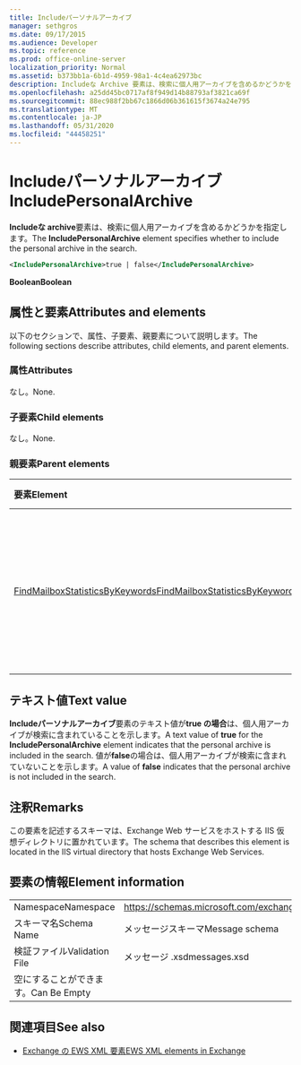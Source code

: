 ```yaml
---
title: Includeパーソナルアーカイブ
manager: sethgros
ms.date: 09/17/2015
ms.audience: Developer
ms.topic: reference
ms.prod: office-online-server
localization_priority: Normal
ms.assetid: b373bb1a-6b1d-4959-98a1-4c4ea62973bc
description: Includeな Archive 要素は、検索に個人用アーカイブを含めるかどうかを指定します。
ms.openlocfilehash: a25dd45bc0717af8f949d14b88793af3821ca69f
ms.sourcegitcommit: 88ec988f2bb67c1866d06b361615f3674a24e795
ms.translationtype: MT
ms.contentlocale: ja-JP
ms.lasthandoff: 05/31/2020
ms.locfileid: "44458251"
---
```

# <a name="includepersonalarchive"></a><span data-ttu-id="b66c3-103">Includeパーソナルアーカイブ</span><span class="sxs-lookup"><span data-stu-id="b66c3-103">IncludePersonalArchive</span></span>

<span data-ttu-id="b66c3-104">**Includeな archive**要素は、検索に個人用アーカイブを含めるかどうかを指定します。</span><span class="sxs-lookup"><span data-stu-id="b66c3-104">The **IncludePersonalArchive** element specifies whether to include the personal archive in the search.</span></span> 
  
```XML
<IncludePersonalArchive>true | false</IncludePersonalArchive>
```

 <span data-ttu-id="b66c3-105">**Boolean**</span><span class="sxs-lookup"><span data-stu-id="b66c3-105">**Boolean**</span></span>
## <a name="attributes-and-elements"></a><span data-ttu-id="b66c3-106">属性と要素</span><span class="sxs-lookup"><span data-stu-id="b66c3-106">Attributes and elements</span></span>

<span data-ttu-id="b66c3-107">以下のセクションで、属性、子要素、親要素について説明します。</span><span class="sxs-lookup"><span data-stu-id="b66c3-107">The following sections describe attributes, child elements, and parent elements.</span></span>
  
### <a name="attributes"></a><span data-ttu-id="b66c3-108">属性</span><span class="sxs-lookup"><span data-stu-id="b66c3-108">Attributes</span></span>

<span data-ttu-id="b66c3-109">なし。</span><span class="sxs-lookup"><span data-stu-id="b66c3-109">None.</span></span>
  
### <a name="child-elements"></a><span data-ttu-id="b66c3-110">子要素</span><span class="sxs-lookup"><span data-stu-id="b66c3-110">Child elements</span></span>

<span data-ttu-id="b66c3-111">なし。</span><span class="sxs-lookup"><span data-stu-id="b66c3-111">None.</span></span>
  
### <a name="parent-elements"></a><span data-ttu-id="b66c3-112">親要素</span><span class="sxs-lookup"><span data-stu-id="b66c3-112">Parent elements</span></span>

|<span data-ttu-id="b66c3-113">**要素**</span><span class="sxs-lookup"><span data-stu-id="b66c3-113">**Element**</span></span>|<span data-ttu-id="b66c3-114">**説明**</span><span class="sxs-lookup"><span data-stu-id="b66c3-114">**Description**</span></span>|
|:-----|:-----|
|[<span data-ttu-id="b66c3-115">FindMailboxStatisticsByKeywords</span><span class="sxs-lookup"><span data-stu-id="b66c3-115">FindMailboxStatisticsByKeywords</span></span>](findmailboxstatisticsbykeywords.md) <br/> |<span data-ttu-id="b66c3-116">キーワードでメールボックス統計情報を検索する要求を指定します。</span><span class="sxs-lookup"><span data-stu-id="b66c3-116">Specifies a request to search for mailbox statistics by keyword.</span></span>  <br/> |
   
## <a name="text-value"></a><span data-ttu-id="b66c3-117">テキスト値</span><span class="sxs-lookup"><span data-stu-id="b66c3-117">Text value</span></span>

<span data-ttu-id="b66c3-118">**Includeパーソナルアーカイブ**要素のテキスト値が**true の場合**は、個人用アーカイブが検索に含まれていることを示します。</span><span class="sxs-lookup"><span data-stu-id="b66c3-118">A text value of **true** for the **IncludePersonalArchive** element indicates that the personal archive is included in the search.</span></span> <span data-ttu-id="b66c3-119">値が**false**の場合は、個人用アーカイブが検索に含まれていないことを示します。</span><span class="sxs-lookup"><span data-stu-id="b66c3-119">A value of **false** indicates that the personal archive is not included in the search.</span></span> 
  
## <a name="remarks"></a><span data-ttu-id="b66c3-120">注釈</span><span class="sxs-lookup"><span data-stu-id="b66c3-120">Remarks</span></span>

<span data-ttu-id="b66c3-121">この要素を記述するスキーマは、Exchange Web サービスをホストする IIS 仮想ディレクトリに置かれています。</span><span class="sxs-lookup"><span data-stu-id="b66c3-121">The schema that describes this element is located in the IIS virtual directory that hosts Exchange Web Services.</span></span>
  
## <a name="element-information"></a><span data-ttu-id="b66c3-122">要素の情報</span><span class="sxs-lookup"><span data-stu-id="b66c3-122">Element information</span></span>

|||
|:-----|:-----|
|<span data-ttu-id="b66c3-123">Namespace</span><span class="sxs-lookup"><span data-stu-id="b66c3-123">Namespace</span></span>  <br/> |https://schemas.microsoft.com/exchange/services/2006/messages  <br/> |
|<span data-ttu-id="b66c3-124">スキーマ名</span><span class="sxs-lookup"><span data-stu-id="b66c3-124">Schema Name</span></span>  <br/> |<span data-ttu-id="b66c3-125">メッセージスキーマ</span><span class="sxs-lookup"><span data-stu-id="b66c3-125">Message schema</span></span>  <br/> |
|<span data-ttu-id="b66c3-126">検証ファイル</span><span class="sxs-lookup"><span data-stu-id="b66c3-126">Validation File</span></span>  <br/> |<span data-ttu-id="b66c3-127">メッセージ .xsd</span><span class="sxs-lookup"><span data-stu-id="b66c3-127">messages.xsd</span></span>  <br/> |
|<span data-ttu-id="b66c3-128">空にすることができます。</span><span class="sxs-lookup"><span data-stu-id="b66c3-128">Can Be Empty</span></span>  <br/> ||
   
## <a name="see-also"></a><span data-ttu-id="b66c3-129">関連項目</span><span class="sxs-lookup"><span data-stu-id="b66c3-129">See also</span></span>



- [<span data-ttu-id="b66c3-130">Exchange の EWS XML 要素</span><span class="sxs-lookup"><span data-stu-id="b66c3-130">EWS XML elements in Exchange</span></span>](ews-xml-elements-in-exchange.md)

